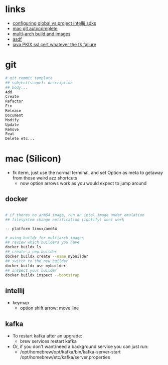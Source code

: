# links

- [configuring global vs project intellij sdks](https://stackoverflow.com/questions/31506278/unable-to-set-project-sdk-in-intellij)
- [mac git autocomplete](https://www.macinstruct.com/tutorials/how-to-enable-git-tab-autocomplete-on-your-mac/)
- [multi-arch build and images](https://docs.docker.com/desktop/multi-arch/)
- [asdf](https://asdf-vm.com/guide/introduction.html)
- [java PKIX ssl cert whatever the fk failure](https://stackoverflow.com/questions/9619030/resolving-javax-net-ssl-sslhandshakeexception-sun-security-validator-validatore)

# git
```sh
# git commit template
## subject(scope): description
## body...
Add
Create
Refactor
Fix
Release
Document
Modify
Update
Remove
Feat
Delete etc...
```

# mac (Silicon)

- fk iterm, just use the normal terminal, and set Option as meta to getaway from those weird azz shortcuts
  - now option arrows work as you would expect to jump around

## docker


```sh

# if theres no arm64 image, run an intel image under emulation
## filesystem change notification (inotify) wont work

-- platform linux/amd64

# using buildx for multiarch images
## review which builders you have
docker buildx ls
## create a new builder
docker buildx create --name mybuilder
## switch to the new builder
docker buildx use mybuilder
## inspect your builder
docker buildx inspect --bootstrap
```
## intellij

- keymap
  - option shift arrow: move line

## kafka

- To restart kafka after an upgrade:
  - brew services restart kafka
- Or, if you don't want/need a background service you can just run:
  - /opt/homebrew/opt/kafka/bin/kafka-server-start /opt/homebrew/etc/kafka/server.properties
